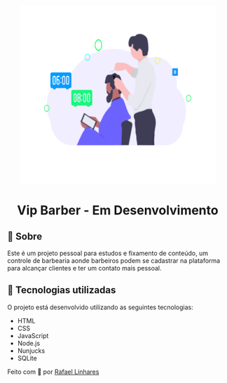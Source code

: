 <p align="center">
    <img src="public/assets/img.svg" width="450px">
</p>

<h1 align="center">
    Vip Barber - Em Desenvolvimento
</h1>


## 📖 Sobre 
Este é um projeto pessoal para estudos e fixamento de conteúdo, um controle de barbearia aonde barbeiros podem se cadastrar na plataforma para alcançar clientes e ter um contato mais pessoal.

## 🚀 Tecnologias utilizadas
O projeto está desenvolvido utilizando as seguintes tecnologias:
- HTML
- CSS
- JavaScript
- Node.js 
- Nunjucks 
- SQLite 



Feito com :blue_heart: por [Rafael Linhares](https://www.linkedin.com/in/rafael-linhares-js/)
